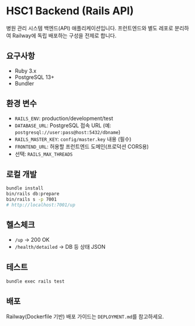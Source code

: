 # HSC1 Backend (Rails API)

병원 관리 시스템 백엔드(API) 애플리케이션입니다. 프런트엔드와 별도 레포로 분리하여 Railway에 독립 배포하는 구성을 전제로 합니다.

## 요구사항

- Ruby 3.x
- PostgreSQL 13+
- Bundler

## 환경 변수

- `RAILS_ENV`: production/development/test
- `DATABASE_URL`: PostgreSQL 접속 URL (예: `postgresql://user:pass@host:5432/dbname`)
- `RAILS_MASTER_KEY`: `config/master.key` 내용 (필수)
- `FRONTEND_URL`: 허용할 프런트엔드 도메인(프로덕션 CORS용)
- 선택: `RAILS_MAX_THREADS`

## 로컬 개발

```bash
bundle install
bin/rails db:prepare
bin/rails s -p 7001
# http://localhost:7001/up
```

## 헬스체크

- `/up` → 200 OK
- `/health/detailed` → DB 등 상태 JSON

## 테스트

```bash
bundle exec rails test
```

## 배포

Railway(Dockerfile 기반) 배포 가이드는 `DEPLOYMENT.md`를 참고하세요.
